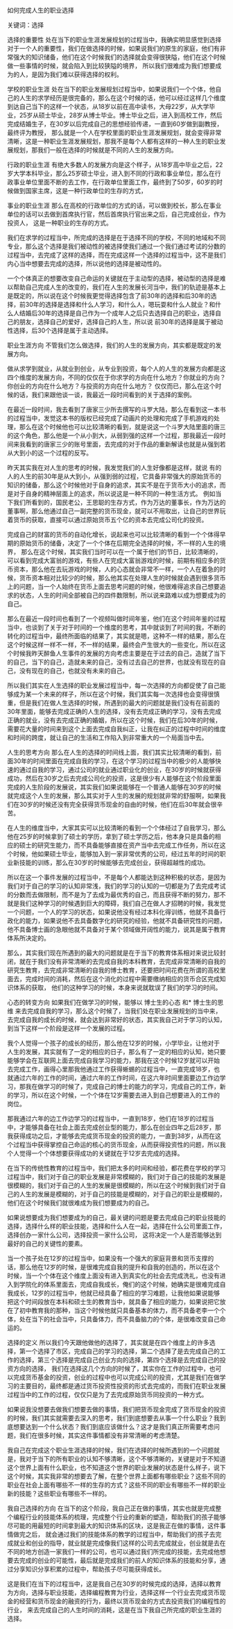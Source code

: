 如何完成人生的职业选择

关键词：选择

选择的重要性
处在当下的职业生涯发展规划的过程当中，我确实明显感觉到选择对于一个人的重要性，我们在做选择的时候，如果说我们的原生的家庭，他们有非常强大的知识储备，他们在这个时候我们的选择就会变得很狭隘，他们在这个时候做一些事情的时候，就会陷入到比较狭隘的境界， 所以我们很难成为我们想要成为的人，是因为我们难以获得选择的权利。

学校的职业生涯
处在当下的职业发展规划过程当中，如果说我们一个个体，他自己的人生的求学经历是很完备的，那么在这个时候的话，他可以经过这样几个维度到达自己当下的这样一个状态，从18岁以前在高中读书，大母22岁，从大学毕业，25岁从硕士毕业，28岁从博士毕业。博士毕业之后，进入到高校工作，然后完成结婚生子，在30岁以后完成自己的思想经验传递，一直到60岁做到副教授，最终评为教授， 那么就是一个人在学校里面的职业生涯发展规划，就会变得非常清晰，这是一种职业生涯发展规划，那我不是每个人都有这样的一种人生的职业发展规划，那我们一般在选择的时候就是不同的人生的发展方向。

行政的职业生涯
有绝大多数人的发展方向是这个样子，从18岁高中毕业之后，22岁大学本科毕业，那么25岁硕士毕业，进入到不同的行政和事业单位，那么在行政事业单位里面不断的去工作，在行政单位里面工作，最终到了50岁，60岁的时候做到国家主席，这是一种行政单位的生存的方式，

事业的职业生涯
那么在高校的行政单位的方式的话，可以做到校长，那么在事业单位的话可以去做到首席执行官，然后首席执行官出来之后，自己完成创业，作为投资人， 这是一种职业的生存的方式。

我们在求学的过程当中，所完成的选择是在于选择不同的学校，不同的地域和不同专业，那么这个选择是我们被动性的被选择使我们通过一个我们通过考试的分数的过程当中，去完成了这样的选择，而在完成这样一个选择的过程当中，这不是我们内心当中想要去完成的选择，所以说他的选择是被动性的。

一个个体真正的想要改变自己命运的关键就在于主动型的选择，被动型的选择是难以帮助自己完成人生的改变的，我们在人生的发展长河当中，我们的轨迹是基本上是既定的，所以说在这个时候我更觉得选择包含了前30年的选择和后30年的选择，前30年的选择是选择和什么人学习，和什么人，嗯玩耍和什么人就业？和什么人结婚后30年的选择是自己作为一个成年人之后只去选择自己的职业，选择自己的朋友，选择自己的爱好，选择自己的人生，所以说 前30年的选择是属于被动性选择，后30个选择是属于主动选择。

职业生涯方向
不管我们怎么做选择，我们的人生的发展方向，其实都是既定的发展方向。

做从求学到就业，从就业到创业，从专业到投资，每个人的人生的发展方向都是这四个维度的发展方向，不同的仅仅在于你求学的方向在什么地方？你就业的方向？你创业的方向在什么地方？与投资的方向在什么地方？ 仅仅而已，那么在这个时候的话，我们来跟他谈一谈，我最近一段时间看到的关于选择的案例。

在最近一段时间，我去看到了唐家三少所去撰写的斗罗大陆，那么在看到这一本书的过程当中，发觉这本书的版权已经完成了动画片的处理和完成了手机游戏的处理，那么在这个时候他也可以比较清晰的看到，就是说这一个斗罗大陆里面的唐三的这个角色，那么他是一个从小到大，从弱到强的这样一个过程，那我最近一段时间来我看到的唐家三少的账号里面，去完成的对于作品的重新解读也就是从强到若从大到小的这一个过程的反写。

昨天其实我在对人生的思考的时候，我发觉我们的人生好像都是这样，就说 有的人的人生的前30年是从大到小，从强到弱的过程，它具备非常强大的原始货币的知识的储备，那么这个时候他对于自身的追求，其实不是在于货币大小的追求，而是对于自身的精神层面上的追求，所以说这是一种不同的一种生活方式。 例如当下我们所看到的，国民老公，王思聪的生存方式，作为万达的董事长，作为万达的董事啊，那么他通过自己一副完整的货币现金，就可以不用取出，让自己的世界玩着货币的获取，直接可以通过原始货币五个亿的资本去完成公司化的投资。

完成自己的财富的货币的自动化增长，说起来也可以比较清晰的看到一个个体得早期的原始货币的储备，决定了一个个体在后期完全选择的时候，不一样的人生的境界， 那么在这个时候，其实我们当时可以在一个属于他们的节日，比较清晰的，可以看到完成大富翁的游戏，有些人在完成大富翁游戏的时候，前期有相应多的货币资本，那么他在去玩游戏的时候，人的心态就会非常不一样，一个人在着急的时候，货币资本相对比较少的时候，那么他其实在处理人生的时候就会遇到很多货币上的问题，当一个人始终在货币上面去思考问题的时候，他很难得追求自己想要追求的状态，人生的时间全部被自己的四件数限制，所以说来路难以成为想要成为的自己。

那么在最近一段时间也看到了一个视频叫做时间年鉴，他们在这个时间年鉴的过程当中，也谈到了关于对于时间的一个维度的思考，其中就谈到了时间的我，不断的转化的过程当中，最终所面临的结果了，其实就是嗯，这种不一样的结果，那么在这个时候这样一样不一样，不一样的结果，最终会产生很大的一些变化，所以在这个时候我昨天醉鱼人生事件的发展的方向考虑主要是在于过去的自己，造就了当下的自己，当下的自己，造就未来的自己，没有过去自己的世界，也就没有现在的自己，没有现在的自己，也就没有未来的自己。

所以我们其实在人生选择的职业发展过程当中，每一次选择的方向都促使了自己能够成为某一个未来的样子，所以在这个时候，我们其实每一次选择也会变得很慎重，但是我们在做人生选择的时候，所遇到的最大的问题就是我们没有在前面的30年里面，能够去完成正确的人生的选择，没有去完成正确的学习，没有去完成正确的就业，没有去完成正确的婚姻，所以在这个时候，我们在后30年的时候，需要花大量的时间来到这个上面去完成自我纠正，让我在纠正的过程中时间的维度和时间的跨度，就让自己的生活和工作陷入到非常重大的一个局面当中去。

人生的思考方向
那么在人生的选择的时间线上面，我们其实比较清晰的看到，前面30年的时间里面在完成自我的学习，在这个学习的过程当中的极少的人能够快速的通过自我的学习，通过公司的就业通过职业化的创业，在30岁的时候就获得成功，然后在30岁之后去完成公司化的投资，这是很少有人能够在这个阶段里面完成的人生阶段的发展说，其实我们如果说能够在一个普通人能够在30岁的时候就完成这个人生的发展，那么其实对于人生的发展的规划就非常的舒服啊，如果我们在30岁的时候还没有完全获得货币现金的自由的时候，他们在后30年就会很辛苦。

在人生的维度当中，大家其实可以比较清晰的看到一个个体经过了自我学习，那么他在25岁的时候拿到了硕士的学历，拿到了硕士学历之后，他本身只是具备的相应的硕士的研究生能力，而不具备能够直接在资产当中去完成工作任务，所以在这个时候，他如果硕士毕业，能够加入到一家非常优秀的公司，经过五年的时间的职业新技能的训练，那么在30岁的时候能够去完成创业，获得超越性的成功。

所以在这一个事件发展的过程当中，不是每个人都能达到这种积极的状态，是因为我们对于自己的学习的认知非常浅，我们的学习的认知的一切都是为了去完成考试的分数而去做限制，而不是为了去成为最优秀的自己，而且获得不断的努力，那不就是我们这种学习的时候遇到巨大的障碍，我们自己在做人才招聘的时候，我发觉一个问题，一个人的学习的状态，如果说他没有经过本科化得训练，他就不具备行政化的能力，如果说他不去具备数字化的研究的经验，他就不具备研究性的问题，他不具备博士画的急眼他就不具备对于某个领域做开阔性的能力，说其是属于教育体系所决定的。

那么，其实我们现在所遇到的最大的问题就是在于当下的教育体系相对来说比较封闭，就在于我们没有非常清晰的去完成自我的本科教育，去完成非常清晰的自我的研究生教育，去完成非常清晰的自我的博士教育，还要把时间花费在所谓的高校里面去，完成时间的消耗，然后在这个消化的过程中需要缴纳相应的货币合区完成知识体系的获取， 他们的这种学习的时候，本身来说就耽误了我们的学习的时间。

心态的转变方向
如果我们在做学习的时候，能够以 博士生的心态 和* 博士生的思维 来去完成自我的学习，那么这个时候了，当我们处在职业发展规划的当中来，去完成自我的成长的时候，就会达到非常好的状态，其实我自己对于学习的认知，到当下这样一个阶段是这样一个发展的过程。

我个人觉得一个孩子的成长的经历，那么他在12岁的时候，小学毕业，让他对于人生的发展，其实就有了一定的相应的日子，那么有了一定的相应的认知，她只要能够学会在互联网上面去完成自我学习的能力，那我在这个时候12岁就可以开始去完成工作，画得心里那我他通过工作获得蜥蜴的过程当中，一直完成18岁，也就通过六年的工作的时间，通过六年的工作时间，在这六年时间里面要边工作边学习，那我在做学习的时候了，完成自己的博士的能力的学习，完成自己的工作，新的学习，所以在这个时候，一个个体在12岁需要去进入到自己想要进入的工作的岗位。

那我通过六年的边工作边学习的过程当中，一直到18岁，他们在18岁的过程当中，才能够具备在社会上面去完成创业型的能力，那么在创业四年之后28岁，那我获得成功之后，才能够去完成货币现金的投资的能力，一直到38岁，从而在这个过程当中获得掌控自己命运的核心的货币现金，从而获得投资性的问题，所以我个人觉得一个个体想要获得成功的关键就在于12岁去完成的选择。

在当下的传统性教育的过程当中，我们把太多的时间和经验，都花费在学校的学习过程当中，我们对于自己的职业发展是非常模糊的，我们对于自己的技能的发展是很模糊的，我们对于自己的人生的发展是很模糊的，所以在这个时候到我们对于自己的人生的发展是模糊的，对于自己的技能是模糊的，对于自己的职业是模糊的，他们在这个时候我们就很难成为我们想要成为的自己。

如果说想要成为我们想要成为的自己，最关键的问题是要去完成自己的职业技能的选择，选择什么样的职业技能，选择和什么人在一起，选择在什么公司里面工作，选择创办一家什么公司，选择投资一家什么公司， 这将决定一个人是否能够达到最好的自己的关键性的要素。

当一个孩子处在12岁的过程当中，如果没有一个强大的家庭背景和货币支撑的话，那么他在12岁的时候，是很难完成自我的提升和自我的创造的，所以在这个时候，当一个个体在这个维度上面没有进入到真实化的社会去完成洗礼，也没有进入到学院化的体系里面去，完成自我成长，俺们的这个时候，她确实是很难完成自我成长，12岁的过程当中，他就已经具备了相应的学习难题，让我他如果说能够把这个时间段放在本科和硕士生的教育当中，就具备了相应的能力，如果说把它放在了初中教育我的那种，当这个时候他就只具备基本的体力，而不具备老李一个个体，处在当下的社会当中，只具备体力，而不具备脑力的个体，是很难改变自己命运的。

选择的定义
所以我们今天跟他做他的选择了，其实就是在四个维度上的许多选择，第一个选择了市区，完成自己的学习的选择，第二个选择了是去完成自己的工作的选择，第三个选择是完成自己创业方向的选择，第四个选择是去完成自己的投资方向的选择， 我们在选择这几个方向的时候了，其实你在工作的过程中，也可以完成货币基金的投资，创业的过程中也可以完成公司的投资，尤其是我们在做学习的主要目的，最终都是通过货币投资性投资的形式去完成的，而我们在职业发展过程当中的工作的过程，仅仅只是为了去完成原始货币同投资的一种方式。

如果说我没想要去做我们想要去做的事情，我们把货币现金完成了货币现金的投资的时候，我们其实就需要去深入的思考，我们到底想要去从事一个什么职业？我到底想要达到一个什么状态？我们到底应该做什么？这才是我们真正所需要考虑问题，我们在很多时候，其实这件事情都没有非常清晰的考虑清楚。

我自己在完成这个职业生涯选择的时候，我们在选择的时候所遇到的一个问题就是，我对于当下的所有职业的认知不够清晰，这个不够清晰的，关键是对于不知道这个世界上面有什么职业，也不知道这个世界的职业发展的状态是什么样子，说下这个时候，其实我非常的想要去了解，在整个世界上面都有哪些职业？这些不同的职业在社会上面有哪些不一样的生存的方式？这些不同的职业有哪些不一样的职业新的技能？这些职业有哪些不一样的。

我自己选择的方向
在当下的这个阶段，我自己正在做的事情，其实也就是完成整个编程行业的技能体系的梳理，完成整个行业的重新的塑造，帮助我们的孩子能够尽可能的用最短的时间拿到最大的知识体系的区块，这是我正在做的事情，这件事情做完之后， 就会通过我们的技能体系的教学的过程当中，帮助我们的孩子去完成就业和创业的指导，就业就是完成像我们这样的公司去完成就业，创业就是去在不同的地方创造一家我们一样的公司，也可以通过我们所完成的技能，去完成他想要去完成的创业的可能性，最后就是完成我们的前人的知识体系的技能和分享，通过分享知识分享积累的过程中，帮助孩子尽可能获得成长。

这是我们在当下的过程当中，这是我自己在30岁的时候完成的选择，选择以教育为方向，选择与职业技能，选择编程教育为行业，选择这样一个行业去完成货币现金的经营和货币现金的融资的行为，最终以货币现金的方式去投资我们的编程性的行业， 来去完成自己的人生时间的消耗，这是在当下我自己所完成的职业生涯的选择。
